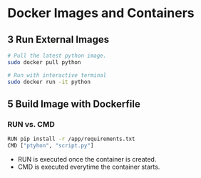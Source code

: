 # Docker Images and Containers

## 3 Run External Images

```sh
# Pull the latest python image.
sudo docker pull python

# Run with interactive terminal
sudo docker run -it python
```

## 5 Build Image with Dockerfile

### RUN vs. CMD

```sh
RUN pip install -r /app/requirements.txt
CMD ["ptyhon", "script.py"]
```

- RUN is executed once the container is created.
- CMD is executed everytime the container starts.

